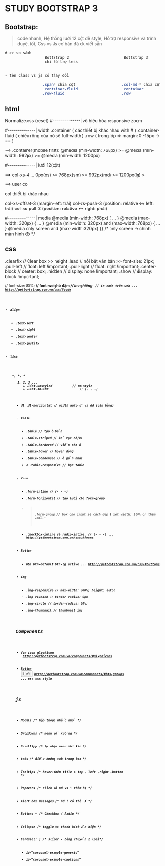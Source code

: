 # STUDY BOOTSTRAP 3

## Bootstrap: 
> code nhanh, Hệ thống lưới 12 cột dễ style, Hổ trợ responsive và trình duyệt tốt, Css vs Js cơ bản đã dk viết sẵn

```css
# >> so sánh
                  Bottstrap 2                         Bottstrap 3
                  chỉ hổ trợ less										  có hổ trợ sass
                 																			lưới responsive tốt hơn
                 																			mobile trước (mobile first)
- tên class vs js có thay đổi

                 .span* chia cột                     .col-md-* chia cột
                 .container-fluid                    .container
                 .row-fluid                          .row
```

## html
Normalize.css (reset)
#--------------| vô hiệu hóa responsive zoom
<meta name="viewport" content="width=device-width, initial-scale=1, maximum-scale=1, user-scalable=no"> 

#--------------| width
.container ( các thiết bị khác nhau with # )
.container-fluid ( chiều rộng của nó sẽ full-width )
.row ( trong lớp => margin: 0 -15px -> == )

==> .container(mobile first): @media (min-width: 768px) >= @media (min-width: 992px) >= @media (min-width: 1200px)

#--------------| lưới 12(cột)

==> col-xs-4	...		0px(xs) >=        768px(sm)         >=         992px(md)         >=         1200px(lg) >

==> user col   <div class="col-xs-12 col-sm-6 col-md-4 col-lg-2"> col thiết bị khác nhau </div>

col-xs-offset-3 (margin-left: trái)
col-xs-push-3   (position: relative <=> left: trái)
col-xs-pull-3   (position: relative <=> right: phải)

#--------------| media
@media (min-width: 768px) { ... }
@media (max-width: 320px) { ... }
@media (min-width: 320px) and (max-width: 768px) { ... }
@media only screen and (max-width:320px) {} /* only screen -> chính màn hình đó */

## css

.clearfix									 // Clear box >> height
.lead  		   							 // nổi bật văn bản >> font-size: 21px;
.pull-left  							 // float: left !important;
.pull-right 							 // float: right !important;
.center-block							 // center: box;
.hidden										 // display: none !important;
.show											 // display: block !important;

<small> 	   							 // font-size: 80%;
<strong> 	   							 // font-weight: đậm
<em> 				 							 // in nghiêng
<code> 										 // in code trên web
...
http://getbootstrap.com.vn/css/#code

- align
	+ .text-left 
	+ .text-right
	+ .text-center 
	+ .text-justify 

- list
<ul> *, *, *
<ol> 1, 2, 3 ...
	+ .list-unstyled  		   // no style
	+ .list-inline 				   // (- - -)

- dl
  .dl-horizontal           // width auto dt vs dd (cân bằng)

- table 
	+ .table								 // tạo ô bản
	+ .table-striped 			   // kẻ xọc có/ko
	+ .table-bordered 		   // viền cho ô
	+ .table-hover 				   // hover dòng
	+ .table-condensed 		   // ô gần nhau
	+ < .table-responsive    // bọc table

- form
	+ .form-inline 					 // (- - -)
	+ .form-horizontal			 // tạo lưới cho form-group 
	+ > .form-group          // box cho input sẽ cách đẹp $ xét width: 100% or thêm .col-$-$ 
	+ .checkbox-inline và radio-inline. // (- - -)
	...
	http://getbootstrap.com.vn/css/#forms

- Button
	+ btn btn-default btn-lg active
	...
	http://getbootstrap.com.vn/css/#buttons

- img 
	+ .img-responsive 			 // max-width: 100%; height: auto;
	+ .img-rounded    			 // border-radius: 6px
	+ .img-circle     			 // border-radius: 50%;
	+ .img-thumbnail  			 // thumbnail img

## Components

- fon icon glyphicon
	<span class="glyphicon glyphicon-search"></span>
	http://getbootstrap.com.vn/components/#glyphicons

- Button
	<button type="button" class="btn btn-default">Left</button>
	http://getbootstrap.com.vn/components/#btn-groups
	...
	ex: css style

## js

- Modals 						 /* hộp thoại nhắc nhở */

- Dropdowns 				 /* menu sổ xuống */

- ScrollSpy 				 /* tự nhận menu khi kéo */

- tabs 							 /* điều hướng tab trong box */

- Tooltips 					 /* hover:thêm title > top - left -right -bottom */

- Popovers 					 /* click có nd vs ~ thêm h$ */

- Alert box messages /* nd ! có thể X */

- Buttons ~          /* Checkbox / Radio */

- Collapse 					 /* toggle => thanh kick ẩn hiện */

- Carousel: ;				 /* slider - băng chuyền 2 loai*/
	+ id="carousel-example-generic"
	+ id="carousel-example-captions"




